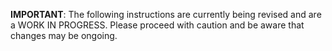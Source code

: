 

**IMPORTANT**: The following instructions are currently being revised and are a WORK IN PROGRESS. Please proceed with caution and be aware that changes may be ongoing.

